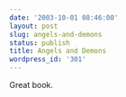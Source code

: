 ```yaml
---
date: '2003-10-01 08:46:00'
layout: post
slug: angels-and-demons
status: publish
title: Angels and Demons
wordpress_id: '301'
---
```


Great book.

